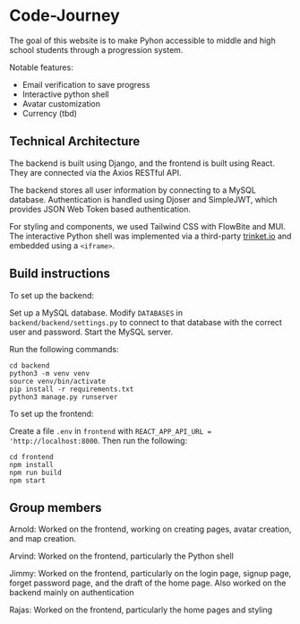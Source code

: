 # Code-Journey

The goal of this website is to make Pyhon accessible to middle and high school students through a progression system.

Notable features:
* Email verification to save progress
* Interactive python shell
* Avatar customization
* Currency (tbd)

## Technical Architecture

The backend is built using Django, and the frontend is built using React. They are connected via the Axios RESTful API.

The backend stores all user information by connecting to a MySQL database. Authentication is handled using Djoser and SimpleJWT, which provides JSON Web Token based authentication.

For styling and components, we used Tailwind CSS with FlowBite and MUI. The interactive Python shell was implemented via a third-party [trinket.io](https://trinket.io) and embedded using a `<iframe>`.

## Build instructions

To set up the backend:

Set up a MySQL database. Modify `DATABASES` in `backend/backend/settings.py` to connect to that database with the correct user and password. Start the MySQL server.

Run the following commands:
```
cd backend
python3 -m venv venv
source venv/bin/activate
pip install -r requirements.txt
python3 manage.py runserver
```

To set up the frontend:

Create a file `.env` in `frontend` with `REACT_APP_API_URL = 'http://localhost:8000`. Then run the following:
```
cd frontend
npm install
npm run build
npm start
```

## Group members

Arnold: Worked on the frontend, working on creating pages, avatar creation, and map creation.

Arvind: Worked on the frontend, particularly the Python shell

Jimmy:  Worked on the frontend, particularly on the login page, signup page, forget password page, and the draft of the home page. Also worked on the backend mainly on authentication

Rajas: Worked on the frontend, particularly the home pages and styling
